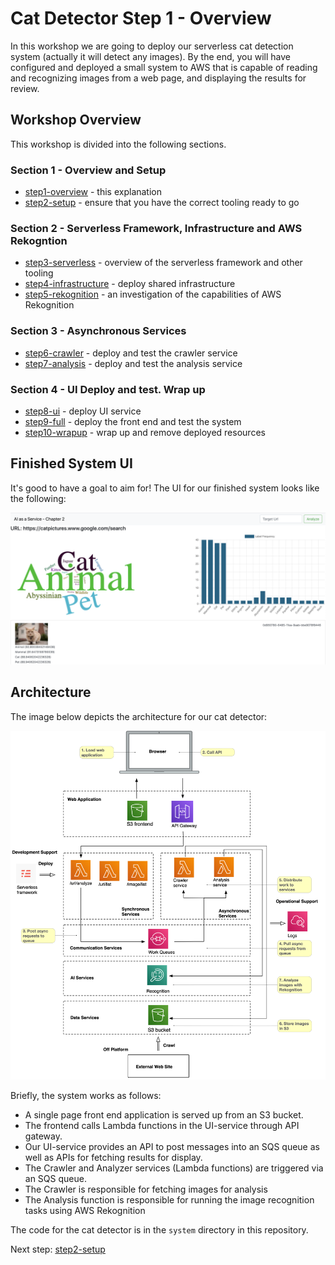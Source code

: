 # Cat Detector Step 1 - Overview
In this workshop we are going to deploy our serverless cat detection system (actually it will detect any images). By the end, you will have configured and deployed a small system to AWS that is capable of reading and recognizing images from a web page, and displaying the results for review.

## Workshop Overview
This workshop is divided into the following sections.

### Section 1 - Overview and Setup
* [step1-overview](../step1-overview) - this explanation
* [step2-setup](../step2-setup) - ensure that you have the correct tooling ready to go

### Section 2 - Serverless Framework, Infrastructure and AWS Rekogntion
* [step3-serverless](../step3-serverless) - overview of the serverless framework and other tooling
* [step4-infrastructure](../step4-infrastructure) - deploy shared infrastructure
* [step5-rekognition](../step5-rekognition) - an investigation of the capabilities of AWS Rekognition

###  Section 3 - Asynchronous Services
* [step6-crawler](../step6-crawler) - deploy and test the crawler service
* [step7-analysis](../step7-analysis) - deploy and test the analysis service

###  Section 4 - UI Deploy and test. Wrap up
* [step8-ui](../step8-ui) - deploy UI service
* [step9-full](../step9-full) - deploy the front end and test the system
* [step10-wrapup](../step10-wrapup) - wrap up and remove deployed resources

## Finished System UI
It's good to have a goal to aim for! The UI for our finished system looks like the following:

![UI](./cats.png "System UI")


## Architecture
The image below depicts the architecture for our cat detector:

![Architecture](./Chapter2SystemAWSDetails.png "System Architecture")

Briefly, the system works as follows:

* A single page front end application is served up from an S3 bucket.
* The frontend calls Lambda functions in the UI-service through API gateway.
* Our UI-service provides an API to post messages into an SQS queue as well as APIs for fetching results for display.
* The Crawler and Analyzer services (Lambda functions) are triggered via an SQS queue.
* The Crawler is responsible for fetching images for analysis
* The Analysis function is responsible for running the image recognition tasks using AWS Rekognition

The code for the cat detector is in the `system` directory in this repository.

Next step: [step2-setup](../step2-setup)

